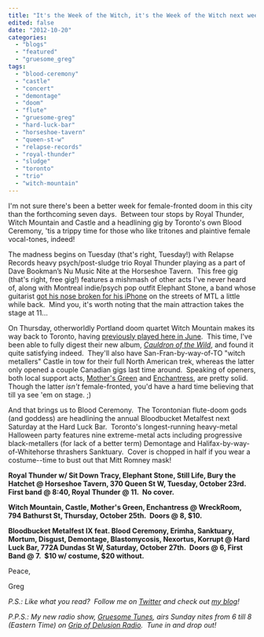 ```yaml
---
title: "It's the Week of the Witch, it's the Week of the Witch next week..."
edited: false
date: "2012-10-20"
categories:
  - "blogs"
  - "featured"
  - "gruesome_greg"
tags:
  - "blood-ceremony"
  - "castle"
  - "concert"
  - "demontage"
  - "doom"
  - "flute"
  - "gruesome-greg"
  - "hard-luck-bar"
  - "horseshoe-tavern"
  - "queen-st-w"
  - "relapse-records"
  - "royal-thunder"
  - "sludge"
  - "toronto"
  - "trio"
  - "witch-mountain"
---
```


I'm not sure there's been a better week for female-fronted doom in this city than the forthcoming seven days.  Between tour stops by Royal Thunder, Witch Mountain and Castle and a headlining gig by Toronto's own Blood Ceremony, 'tis a trippy time for those who like tritones and plaintive female vocal-tones, indeed!

The madness begins on Tuesday (that's right, Tuesday!) with Relapse Records heavy psych/post-sludge trio Royal Thunder playing as a part of Dave Bookman’s Nu Music Nite at the Horseshoe Tavern.  This free gig (that's right, free gig!) features a mishmash of other acts I've never heard of, along with Montreal indie/psych pop outfit Elephant Stone, a band whose guitarist [got his nose broken for his iPhone](http://gruesomeviews.com/2011/11/23/a-montreal-indie-psych-guitarist-gets-beaten-up-for-his-iphone-in-broad-daylight-this-shocks-me-because/) on the streets of MTL a little while back.  Mind you, it's worth noting that the main attraction takes the stage at 11...

On Thursday, otherworldly Portland doom quartet Witch Mountain makes its way back to Toronto, having [previously played here in June](http://gruesomeviews.com/2012/06/14/amateur-concert-photography-hour-witch-mountain-blood-ceremony-castle-hard-luck-bar-june-13th/).  This time, I've been able to fully digest their new album, [_Cauldron of the Wild_](http://www.hellbound.ca/2012/06/witch-mountain-cauldron-of-the-wild/), and found it quite satisfying indeed.  They'll also have San-Fran-by-way-of-TO "witch metallers" Castle in tow for their full North American trek, whereas the latter only opened a couple Canadian gigs last time around.  Speaking of openers, both local support acts, [Mother's Green](http://www.mothersgreen.com/) and [Enchantress](http://enchantress.bandcamp.com/releases), are pretty solid.  Though the latter _isn't_ female-fronted, you'd have a hard time believing that till ya see 'em on stage. ;)

And that brings us to Blood Ceremony.  The Torontonian flute-doom gods (and goddess) are headlining the annual Bloodbucket Metalfest next Saturday at the Hard Luck Bar.  Toronto's longest-running heavy-metal Halloween party features nine extreme-metal acts including progressive black-metallers (for lack of a better term) Demontage and Halifax-by-way-of-Whitehorse thrashers Sanktuary.  Cover is chopped in half if you wear a costume--time to bust out that Mitt Romney mask!

**Royal Thunder w/ Sit Down Tracy, Elephant Stone, Still Life, Bury the Hatchet @ Horseshoe Tavern, 370 Queen St W, Tuesday, October 23rd.  First band @ 8:40, Royal Thunder @ 11.  No cover.**

**Witch Mountain, Castle, Mother's Green, Enchantress @ WreckRoom, 794 Bathurst St, Thursday, October 25th.  Doors @ 8, $10.**

**Bloodbucket Metalfest IX feat. Blood Ceremony, Erimha, Sanktuary, Mortum, Disgust, Demontage, Blastomycosis, Nexortus, Korrupt @ Hard Luck Bar, 772A Dundas St W, Saturday, October 27th.  Doors @ 6, First Band @ 7.  $10 w/ costume, $20 without.**

Peace,

Greg

_P.S.: Like what you read?  Follow me on [Twitter](http://twitter.com/gruesomeviews) and check out [my blog](http://gruesomeviews.com/)!_

_P.P.S.: My new radio show, [Gruesome Tunes](http://gruesomeviews.com/category/music/gruesome-tunes/), airs Sunday nites from 6 till 8 (Eastern Time) on [Grip of Delusion Radio](http://www.steamingheathen.com/delusion/).  Tune in and drop out!_
